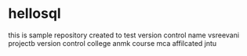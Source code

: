# hellosql
this is sample repository created to test version control
name vsreevani
projectb version control
college anmk
course mca
affilcated jntu
